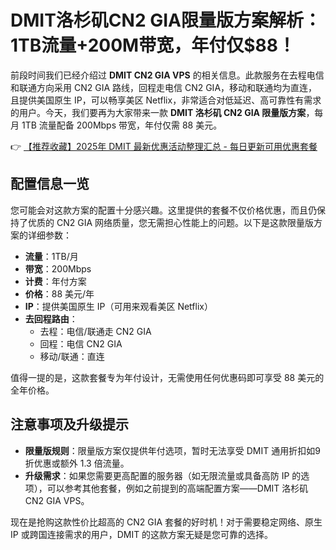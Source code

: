 # DMIT洛杉矶CN2 GIA限量版方案解析：1TB流量+200M带宽，年付仅$88！

前段时间我们已经介绍过 **DMIT CN2 GIA VPS** 的相关信息。此款服务在去程电信和联通方向采用 CN2 GIA 路线，回程走电信 CN2 GIA，移动和联通均为直连，且提供美国原生 IP，可以畅享美区 Netflix，非常适合对低延迟、高可靠性有需求的用户。今天，我们要再为大家带来一款 **DMIT 洛杉矶 CN2 GIA 限量版方案**，每月 1TB 流量配备 200Mbps 带宽，年付仅需 88 美元。

👉 [【推荐收藏】2025年 DMIT 最新优惠活动整理汇总 - 每日更新可用优惠套餐](https://bit.ly/dmit_coupon)

## 配置信息一览

您可能会对这款方案的配置十分感兴趣。这里提供的套餐不仅价格优惠，而且仍保持了优质的 CN2 GIA 网络质量，您无需担心性能上的问题。以下是这款限量版方案的详细参数：

- **流量**：1TB/月
- **带宽**：200Mbps
- **计费**：年付方案
- **价格**：88 美元/年
- **IP**：提供美国原生 IP（可用来观看美区 Netflix）
- **去回程路由**：
  - 去程：电信/联通走 CN2 GIA
  - 回程：电信 CN2 GIA
  - 移动/联通：直连

值得一提的是，这款套餐专为年付设计，无需使用任何优惠码即可享受 88 美元的全年价格。

## 注意事项及升级提示

- **限量版规则**：限量版方案仅提供年付选项，暂时无法享受 DMIT 通用折扣如9折优惠或额外 1.3 倍流量。
- **升级需求**：如果您需要更高配置的服务器（如无限流量或具备高防 IP 的选项），可以参考其他套餐，例如之前提到的高端配置方案——DMIT 洛杉矶 CN2 GIA VPS。

现在是抢购这款性价比超高的 CN2 GIA 套餐的好时机！对于需要稳定网络、原生 IP 或跨国连接需求的用户，DMIT 的这款方案无疑是您可靠的选择。